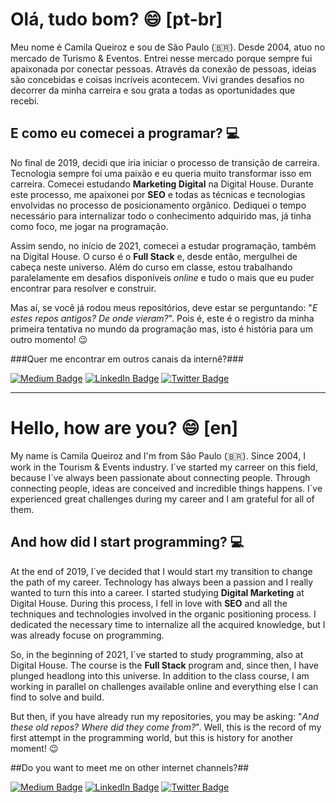 # Olá, tudo bom? :smile: [pt-br]

Meu nome é Camila Queiroz e sou de São Paulo (🇧🇷). Desde 2004, atuo no mercado de Turismo & Eventos. Entrei nesse mercado porque sempre fui apaixonada por conectar pessoas. Através da conexão de pessoas, ideias são concebidas e coisas incríveis acontecem. Vivi grandes desafios no decorrer da minha carreira e sou grata a todas as oportunidades que recebi.

## E como eu comecei a programar? :computer:

No final de 2019, decidi que iria iniciar o processo de transição de carreira. Tecnologia sempre foi uma paixão e eu queria muito transformar isso em carreira. Comecei estudando **Marketing Digital** na Digital House. Durante este processo, me apaixonei por **SEO** e todas as técnicas e tecnologias envolvidas no processo de posicionamento orgânico. Dediquei o tempo necessário para internalizar todo o conhecimento adquirido mas, já tinha como foco, me jogar na programação.

Assim sendo, no início de 2021, comecei a estudar programação, também na Digital House. O curso é o **Full Stack** e, desde então, mergulhei de cabeça neste universo. Além do curso em classe, estou trabalhando paralelamente em desafios disponíveis *online* e tudo o mais que eu puder encontrar para resolver e construir.

Mas aí, se você já rodou meus repositórios, deve estar se perguntando: "*E estes repos antigos? De onde vieram?*". Pois é, este é o registro da minha primeira tentativa no mundo da programação mas, isto é história para um outro momento! 😉

###Quer me encontrar em outros canais da internê?###

[![Medium Badge](https://img.shields.io/badge/Medium-Follow-black)](https://camimq.medium.com/) [![LinkedIn Badge](https://img.shields.io/badge/LinkedIn-Conectar-blue)](www.linkedin.com/in/camilaqueiroz) [![Twitter Badge](https://img.shields.io/badge/Twitter-Follow-blueviolet)](https://twitter.com/camimq)

-------------------------------------------------------------------------------------------------

# Hello, how are you? :smile: [en]

My name is Camila Queiroz and I'm from São Paulo (🇧🇷). Since 2004, I work in the Tourism & Events industry. I´ve started my carreer on this field, because I´ve always been passionate about connecting people. Through connecting people, ideas are conceived and incredible things happens. I´ve experienced great challenges during my career and I am grateful for all of them.

## And how did I start programming? 💻

At the end of 2019, I´ve decided that I would start my transition to change the path of my career. Technology has always been a passion and I really wanted to turn this into a career. I started studying **Digital Marketing** at Digital House. During this process, I fell in love with **SEO** and all the techniques and technologies involved in the organic positioning process. I dedicated the necessary time to internalize all the acquired knowledge, but I was already focuse on programming.

So, in the beginning of 2021, I´ve started to study programming, also at Digital House. The course is the **Full Stack** program and, since then, I have plunged headlong into this universe. In addition to the class course, I am working in parallel on challenges available online and everything else I can find to solve and build.


But then, if you have already run my repositories, you may be asking: "*And these old repos? Where did they come from?*". Well, this is the record of my first attempt in the programming world, but this is history for another moment! :wink:

##Do you want to meet me on other internet channels?##

[![Medium Badge](https://img.shields.io/badge/Medium-Follow-black)](https://camimq.medium.com/) [![LinkedIn Badge](https://img.shields.io/badge/LinkedIn-Conectar-blue)](www.linkedin.com/in/camilaqueiroz) [![Twitter Badge](https://img.shields.io/badge/Twitter-Follow-blueviolet)](https://twitter.com/camimq)

